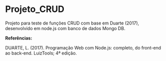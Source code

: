 # Projeto_CRUD
Projeto para teste de funções CRUD com base em Duarte (2017), desenvolvido em node.js com banco de dados Mongo DB.

**Referências:**

DUARTE, L. (2017). Programação Web com Node.js: completo, do front-end ao back-end.  LuizTools; 4ª edição.
